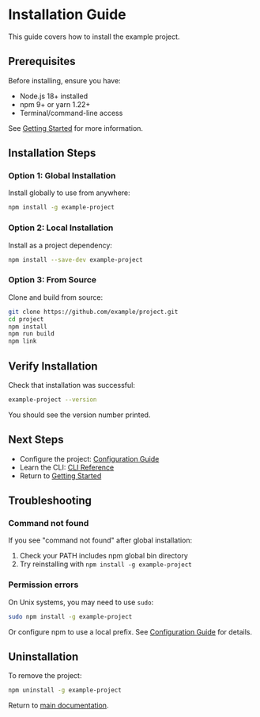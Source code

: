 # Installation Guide

This guide covers how to install the example project.

## Prerequisites

Before installing, ensure you have:
- Node.js 18+ installed
- npm 9+ or yarn 1.22+
- Terminal/command-line access

See [Getting Started](../getting-started.md) for more information.

## Installation Steps

### Option 1: Global Installation

Install globally to use from anywhere:

```bash
npm install -g example-project
```

### Option 2: Local Installation

Install as a project dependency:

```bash
npm install --save-dev example-project
```

### Option 3: From Source

Clone and build from source:

```bash
git clone https://github.com/example/project.git
cd project
npm install
npm run build
npm link
```

## Verify Installation

Check that installation was successful:

```bash
example-project --version
```

You should see the version number printed.

## Next Steps

- Configure the project: [Configuration Guide](./configuration.md)
- Learn the CLI: [CLI Reference](../api/cli.md)
- Return to [Getting Started](../getting-started.md)

## Troubleshooting

### Command not found

If you see "command not found" after global installation:
1. Check your PATH includes npm global bin directory
2. Try reinstalling with `npm install -g example-project`

### Permission errors

On Unix systems, you may need to use `sudo`:

```bash
sudo npm install -g example-project
```

Or configure npm to use a local prefix. See [Configuration Guide](./configuration.md#npm-configuration) for details.

## Uninstallation

To remove the project:

```bash
npm uninstall -g example-project
```

Return to [main documentation](../README.md).
